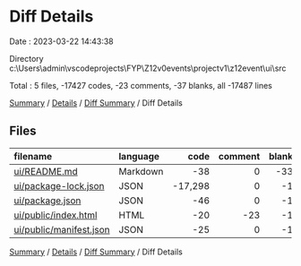 # Diff Details

Date : 2023-03-22 14:43:38

Directory c:\\Users\\admin\\vscodeprojects\\FYP\\Z12v0events\\projectv1\\z12event\\ui\\src

Total : 5 files,  -17427 codes, -23 comments, -37 blanks, all -17487 lines

[Summary](results.md) / [Details](details.md) / [Diff Summary](diff.md) / Diff Details

## Files
| filename | language | code | comment | blank | total |
| :--- | :--- | ---: | ---: | ---: | ---: |
| [ui/README.md](/ui/README.md) | Markdown | -38 | 0 | -33 | -71 |
| [ui/package-lock.json](/ui/package-lock.json) | JSON | -17,298 | 0 | -1 | -17,299 |
| [ui/package.json](/ui/package.json) | JSON | -46 | 0 | -1 | -47 |
| [ui/public/index.html](/ui/public/index.html) | HTML | -20 | -23 | -1 | -44 |
| [ui/public/manifest.json](/ui/public/manifest.json) | JSON | -25 | 0 | -1 | -26 |

[Summary](results.md) / [Details](details.md) / [Diff Summary](diff.md) / Diff Details